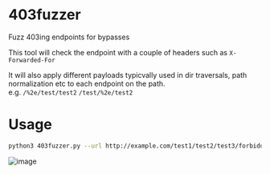# 403fuzzer
Fuzz 403ing endpoints for bypasses

This tool will check the endpoint with a couple of headers such as `X-Forwarded-For`

It will also apply different payloads typicvally used in dir traversals, path normalization etc to each endpoint on the path.
<br> e.g. `/%2e/test/test2` `/test/%2e/test2`

# Usage
```bash
python3 403fuzzer.py --url http://example.com/test1/test2/test3/forbidden.html
```
![image](https://user-images.githubusercontent.com/24526564/90268769-7ec1ae80-de25-11ea-859f-6d49593a0608.png)
